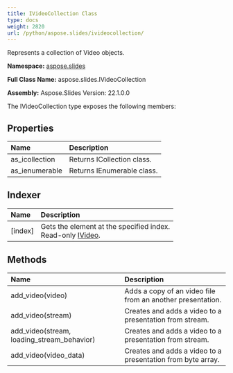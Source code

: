 ```yaml
---
title: IVideoCollection Class
type: docs
weight: 2820
url: /python/aspose.slides/ivideocollection/
---
```


Represents a collection of Video objects.

**Namespace:** [aspose.slides](/python/aspose.slides/)

**Full Class Name:** aspose.slides.IVideoCollection

**Assembly:**  Aspose.Slides Version: 22.1.0.0

The IVideoCollection type exposes the following members:
## **Properties**
|**Name**|**Description**|
| :- | :- |
|as_icollection|Returns ICollection class.|
|as_ienumerable|Returns IEnumerable class.|
## **Indexer**
|**Name**|**Description**|
| :- | :- |
|[index]|Gets the element at the specified index.<br/>            Read-only [IVideo](/python/aspose.slides/ivideo/).|
## **Methods**
|**Name**|**Description**|
| :- | :- |
|add_video(video)|Adds a copy of an video file from an another presentation.|
|add_video(stream)|Creates and adds a video to a presentation from stream.|
|add_video(stream, loading_stream_behavior)|Creates and adds a video to a presentation from stream.|
|add_video(video_data)|Creates and adds a video to a presentation from byte array.|
